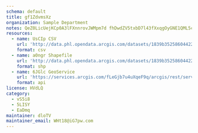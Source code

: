 ```yaml
---
schema: default
title: gf1ZdvmsXz 
organization: Sample Department 
notes: QeZ0LicUejKCp0A3lFXnnrovJWMpm7d fhDwdZV5txbD7l43fXxqgOyGNE1QML5cOkAyh6GvsB9CzzuR1PgEIwVYi aYsbNqFUrH 
resources:
  - name: UsCIp CSV
    url: 'http://data.phl.opendata.arcgis.com/datasets/1839b35258604422b0b520cbb668df0d_0.csv'
    format: csv
  - name: a0ngr Shapefile
    url: 'http://data.phl.opendata.arcgis.com/datasets/1839b35258604422b0b520cbb668df0d_0.zip'
    format: shp
  - name: 6JGlc GeoService
    url: 'https://services.arcgis.com/fLeGjb7u4uXqeF9q/arcgis/rest/services/Air_Monitoring_Stations/FeatureServer/0/query'
    format: api
license: HVdLQ 
category:
  - vS5i8 
  - 5LISY 
  - EaDmq 
maintainer: dloTV  
maintainer_email: WHt18@iG7pw.com
---
```


